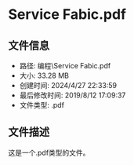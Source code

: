 ﻿# Service Fabic.pdf

## 文件信息
- 路径: 编程\Service Fabic.pdf
- 大小: 33.28 MB
- 创建时间: 2024/4/27 22:33:59
- 最后修改时间: 2019/8/12 17:09:37
- 文件类型: .pdf

## 文件描述
这是一个.pdf类型的文件。

